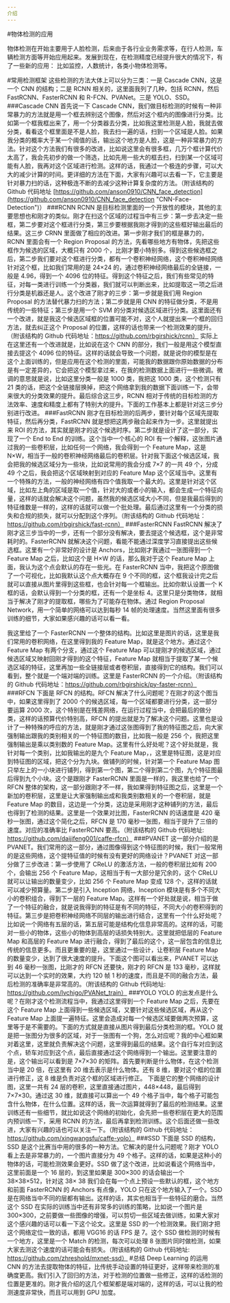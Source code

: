 ```yaml
---
介绍
---
```


#物体检测的应用

物体检测在开始主要用于人脸检测，后来由于各行业业务需求等，在行人检测，车辆检测方面等开始应用起来。发展到现在，在检测精度已经提升很大的情况下，有了一些新的应用： 比如监控，人数统计，各类小物体检测等。



#常用检测框架 
这些检测的方法大体上可以分为三类：一是 Cascade CNN，这是一个 CNN 的结构；二是 RCNN 相关的，这里面我列了几种，包括 RCNN，然后 FastRCNN、FasterRCNN 和 R-FCN、PVANet。三是 YOLO、SSD。 
###Cascade CNN 
首先说一下 Cascade CNN，我们做目标检测的时候有一种非常暴力的方法就是用一个框去辨别这个图像，然后对这个框内的图像进行分类。比如第一个框我框出来了，用一个分类器去分类，比如我这里检测是人脸，我就去做分类，看看这个框里面是不是人脸，我去扫一遍的话，扫到一个区域是人脸。如果我分类的概率大于某一个阈值的话，输出这个地方是人脸，这是一种非常暴力的方法。针对这个方法我们有很多的改进，比如说这里会有很多框，几万个框计算代价太高了，我会先初步的做一个筛选，比如先用一些大的框去扫，扫到某一个区域可能有人脸，我再对这个区域进行检测。这样的话，我通过一个极连的步骤，可以大大的减少计算的时间。更详细的方法在下面，大家有兴趣可以去看一下，它主要是针对暴力扫的话，这种极连不断的去减少这种计算复杂度的方法。（附该结构的 Github 代码地址 [https://github.com/anson0910/CNN_face_detection](https://github.com/anson0910/CNN_face_detection "CNN-Face-Detection")） 
###RCNN 
RCNN 是目标检测里面的一个开放性的模块，其他的主要思想也和刚才的类似。刚才在扫这个区域的过程当中有三步：第一步去决定一些框，第二步要对这个框进行分类，第三步要根据我刚才得到的这些框好输出最后的结果。这三步 CRNN 里面做了相应的改进。第一步刚才我们的框是暴力的，RCNN 里面会有一个 Region Proposal 的方法，先看哪些地方有物体，先把这些框作为候选的区域，大概只有 2000 个，比刚才要小特别多。得到这些候选框之后，第二步我们要对这个框进行分类，都有一个卷积神经网络，这个卷积神经网络针对这个框，比如我们常用的是 24×24 的，通过卷积神经网络最后的全链接，一般是 4.96，得到一个 4096 位的特征。得到这个特征之后，我们有些常见的特征，对每一类进行训练一个分类器，我们就可以判断出来，比如提取这一项之后进行分类是机器还是人。这个改进了刚才的三步：第一步就是我们用 Region Proposal 的方法替代暴力扫的方法；第二步就是用 CNN 的特征做分类，不是用传统的一些特征；第三步是用一个 SVM 的分类对候选区域进行分类。这里面还有一个改进，就是我这个候选区域框的位置可能不对，这个人就提出来一个框的回归方法，就去纠正这个 Proposal 的位置，这样的话也带来一个检测效果的提升。（附该结构的 Github 代码地址：https://github.com/rbgirshick/rcnn） 实际上在这里还有一个改进就是，比如说在这个 CNN 的部分，我们一般是用这个模型直接去提这个 4096 位的特征。这样的话就会导致一个问题，就是说你的模型是在这个上面训练的，但是应用在这个检测的里面，可能我的数据跟你原始数据的分布是有一定差异的，它会把这个模型拿过来，在我的检测数据上面进行一些微调。微调的意思就是说，比如这里分类一般是 1000 类，我把这 1000 类，这个检测只有 21 类的话，把这个全链接层换掉，把这个网络拿到我的数据下面训练一下，会带来很大的分类效果的提升。最后综合这三步，RCNN 相对于传统的目标检测的方法效率、速度和精度上都有了特别大的提升。下面的工作基本上都是针对这三步分别进行改进。 
###FastRCNN 
刚才在目标检测的后两步，要针对每个区域先提取特征，然后再分类，FastRCNN 就是想把这两步融合起来作为一步。这里就提出来 ROI 的方法，其实就是刚才的这个候选时序。第二步就是设计了这一部分，实现了一个 End to End 的训练。这个当中一个核心的 ROI 有一个解释，这张图片通过我的一些卷积层，比如任何一个网络，我会得到一个 Feature Map，这是 N×W，相当于一般的卷积神经网络最后的卷积层。针对我下面这个候选区域，我会把我的候选区域分为一些块，比如说常用的我会分成 7×7 的一共 49 个，分成 49 个之后，我会把这个区域映射到对应的 Feature Map 这个区域当中。这里有一个特殊的方法，一般的神经网络有四个值我取一个最大的。这里是针对这个区域，比如左上角的区域是取一个值，针对大的或者小的输入，都会生成一个特征向量，这样的话就会解决这个问题，虽然我的候选区域大小不同，但是我最后得到的特征维数是一样的，这样的话就可以做一个批处理。最后通过这里有一个分类的损失和合规的损失，就可以分配到这个序列。（附该结构的 Github 代码地址：https://github.com/rbgirshick/fast-rcnn） 
###FasterRCNN
 FastRCNN 解决了刚才这三步当中的一步，还有一个部分没有解决，要去提这个候选框，这个是非常耗时的。FasterRCNN 就解决这个问题，看能不能通过深度学习直接提出这些候选框。这里有一个非常好的设计是 Anchors，比如刚才我通过一张图得到一个 Feature Map 之后，比如这个是 H×W 的话，那么我对于这个 Feature Map 上面，我认为这个点会默认的存在一些光。在 FasterRCNN 当中，我把这个原图做了一个可视化，比如我默认这个点大概存在 9 个不同的框，这个框我设计完之后就可以直接从图片里得到这些框，也会针对每一个框输出。比如你默认设置一个 K 框的话，会默认得到一个分类的框，还有一个是坐标 4。这里只是分类物体，就相当于解决了刚才的提取框，哪些为了可能存在物体。通过 Region Proposal Network，用一个简单的网络可以达到每秒 14 帧的处理速度。当然这里面有很多训练的细节，大家如果感兴趣的话可以看一看。

我这里给了一个 FasterRCNN 一个整体的结构。比如这里是图片的话，这里是我们常用的卷积网络，在这里得到我的 Feature Map，就是这个地方。通过这个 Feature Map 有两个分支，通过这个 Feature Map 可以提刚才的候选区域，通过候选区域又映射回刚才得到的这个特征，Feature Map 就相当于提取了某一个候选区域的特征，这里再加一些全链接层或者卷积层，直接得到它的结构。我们可以看到，整个就是一个端对端的训练。这里是 FasterRCNN 的一个介绍。（附该结构的 Github 代码地址：https://github.com/rbgirshick/py-faster-rcnn） 
###RFCN
 下面是 RFCN 的结构。RFCN 解决了什么问题呢？在刚才的这个图当中，如果这里得到了 2000 个的候选区域，每一个区域都要进行分类，这一部分要运算 2000 次，这个特别是在残差网络，在运行过程当中，会把最后的做分类，这样的话预算代价特别高，RFCN 的提出就是为了解决这个问题。这里也是设计了一种特殊的呼应的方法，就是刚才通过这张图得到了我的特征图之后，向大家强制输出跟我的类别相关的一个特征图的数目，比如我一般是 256 个，我把这里强制输出是乘以类别数的 Feature Map。这里有什么好处呢？这个好处就是，我针对每一个类别，比如我输出的是九个 Feature Map，，这里是特征图，这是对应到特征图的区域，把这个分为九块。做铺列的时候，针对第一个 Feature Map 图只举左上的一小块进行铺列，得到第一个图，第二个得到第二个图，九个特征图最后得到九个小块。这个是跟刚才 FasterRCNN 里面是一样的，我这里也给了一个 RFCN 整体的架构，这一部分跟刚才不一样，我如果得到特征图之后，这里是一个新加的卷积层，这里是让大家强制输出成和我类别数相关的一个卷积层，就是 Feature Map 的数目，这边是一个分类，这边是采用刚才这种铺列的方法，最后也得到了检测的结果。这里是一个效果对比图，FasterRCNN 的话速度是 420 毫秒一张图，通过这个简化之后，RFCN 是 170 毫秒一张图，相当于提升了三倍的速度。对应的准确率比 FasterRCNN 要高。（附该结构的 Github 代码地址: https://github.com/daijifeng001/caffe-rfcn） 
###PVANET
 这一部分介绍的是 PVANET。我们常用的这一部分，通过图像得到这个特征图的时候，我们一般常用的是这些网络，这个提特征值的时候有没有更好的网络设计？PVANET 对这一部分做了三步改进：第一步使用了 CReLU 的激活方法，一般的卷积层比如有 200 个，会输出 256 个 Feature Map，这相当于有一大部分是冗余的，这个 CReLU 就可以让输出的数量变少，比如 256 个 Feature Map 变成 128 个，这样的话就可以减少预算量。第二步是引入 Inception 网络，Inception 模块是有多个不同大小的卷积组合，得到下一层的 Feature Map。这样有一个好处就是说，相当于做了一个特征的融合，就是说我得到的特征是有不同的特征，不同大小的卷积得到的特征。第三步是把卷积神经网络不同层的输出进行结合，这里有一个什么好处呢？比如说一个网络有五层的话，第五层可能是结构化信息非常高的。这样的话，可能对一些小的物体，这些小的物体到高层的话损失特别大。这里就把低层的 Feature Map 和高层的 Feature Map 进行融合，得到了最后的这个，这一层包含的信息比传统的信息更多。而且更重要的是，这里通过一些设计，让卷积层 Feature Map 的数量变少，达到了很大速度的提升。下面这个图可以看出来，PVANET 可以达到 46 毫秒一张图，比刚才的 RFCN 还要快，刚才的 RFCN 是 133 毫秒，这样就可以达到一个实时的效果，大约 120 帧 1 秒的速度，而且是不同的融合方法，最后检测的准确率是非常高的。（附该结构的 Github 代码地址: https://github.com/lvchigo/PVANet_train） 
###YOLO
 YOLO 的出发点是什么呢？在刚才这个检测流程当中，我通过这里得到一个 Feature Map 之后，先要在这个 Feature Map 上面得到一些候选区域，又要针对这些候选区域，再从这个 Feature Map 上面提一遍特征。这里会造成对每一个候选区域要做两次预算，这里等于是不需要的。下面的方式就是直接从图片得到最后分类检测的框。YOLO 就是把一张图分为很多的区域，对于一张图有一个狗，怎么对应呢？我的中心框如果对着这里，这里就负责解决这个问题，这里得到最后的结果。这个自行车对应到这个点，轿车对应到这个点，最后直接通过这个网络得到一个输出。这里要注意的是，这个输出可以看到是 7×7×30 的矩阵。首先要判断是什么物体，在这个检测当中是 20 倍，在这里有 20 维去表示是什么物体。还有 8 维，要对这个框的位置进行修正，这 8 维是负责对这个框的区域进行修正。 下面是它的整个网络的设计图，这里一共有 24 层的卷积，这里直接通过图片，448×448，最后得到 7×7×30。通过这 30 维，就直接可以算出一个 49 个格子当中，每个格子可能包含什么物体，在什么位置。这样的话，我一次运算就得到了最后的检测结果。这里训练还有一些细节，就比如说这个网络的初始化，会先把一些卷积层在更大的范围内预训练一下，采用 RCNN 的方法，最后再拿到检测训练。这个后面还做一些改进，大家有兴趣的话也可以关注一下。（附该结构的 Github 代码地址：https://github.com/xingwangsfu/caffe-yolo） 
###SSD
 下面是 SSD 的结构，SSD 是这个比赛当中用的很多的一种方法。它解决的是什么问题呢？刚才 YOLO 看上去是非常暴力的，一个图片直接分为 49 个格子。这样的话，如果是这种小的物体的话，可能检测效果会更好。SSD 做了这个改进，比如说看这个网络当中，这里前面是一个 16 层的，到这里如果是 300×300 的话会输出一个 38×38×512，针对这 38× 38 我们会在每一个点上预设一些默认的框，这个地方和前面 FasterRCNN 的 Anchors 有点像，YOLO 只在这个地方输入了一个。SSD 是在网络当中不同的层都有输出。这样的话，其实也相当于一些特征的磨合。当然这个 SSD 在实际的训练当中还有非常多的训练的策略，比如说一个图片是 300×300，之前要做一些图像的增强，可以剪切一些区域去做训练，如果大家对这个感兴趣的话可以看一下这个论文。这里是 SSD 的一个检测效果。我们刚才把这个网络定位一致的话，都用 VGG16 的话 FPS 是 7。这个 SSD 做检测的时候有一个地方，这里是一个 Match 的检测，每次可以处理 8 张图片同时做检测，如果大家去测这个速度的话可能会有损失。（附该结构的 Github 代码地址: https://github.com/zhreshold/mxnet-ssd） 
#总结
 Deep Learning 的运用 CNN 的方法去提取物体的特征，比传统手动设置的特征更好，这样带来检测的准确度更高。我们引入了回归的方法，对于检测的位置做一些修正，这样的话检测的位置是更准的。刚才我介绍的这几个框架都是端对端的，这样的话，可以让我的检测速度非常快，而且可以用到 GPU 加度。
